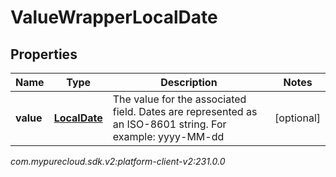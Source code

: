 # ValueWrapperLocalDate


## Properties

| Name | Type | Description | Notes |
| ------------ | ------------- | ------------- | ------------- |
| **value** | [**LocalDate**](LocalDate) | The value for the associated field. Dates are represented as an ISO-8601 string. For example: yyyy-MM-dd |  [optional] |




_com.mypurecloud.sdk.v2:platform-client-v2:231.0.0_
